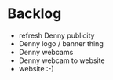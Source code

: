 Backlog
===

- refresh Denny publicity
- Denny logo / banner thing
- Denny webcams
- Denny webcam to website
- website :-)
